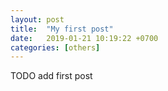```yaml
---
layout: post
title:  "My first post"
date:   2019-01-21 10:19:22 +0700
categories: [others]
---
```


TODO add first post

